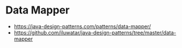 # Data Mapper

- https://java-design-patterns.com/patterns/data-mapper/
- https://github.com/iluwatar/java-design-patterns/tree/master/data-mapper